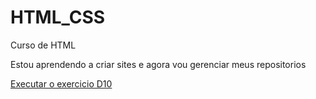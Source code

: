 # HTML_CSS
 Curso de HTML

 Estou aprendendo a criar sites e agora vou gerenciar meus repositorios

<a href="https://daanieldasilva.github.io/HTML_CSS/Exercicios/D10/android.html">Executar o exercicio D10</a>